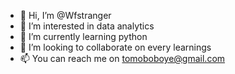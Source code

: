 - 👋 Hi, I’m @Wfstranger
- 👀 I’m interested in data analytics
- 🌱 I’m currently learning python
- 💞️ I’m looking to collaborate on every learnings
- 📫 You can reach me on tomoboboye@gmail.com

<!---
Wfstranger/Wfstranger is a ✨ special ✨ repository because its `README.md` (this file) appears on your GitHub profile.
You can click the Preview link to take a look at your changes.
--->
